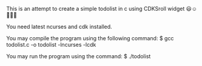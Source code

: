 This is an attempt to create a simple todolist in c using CDKSroll widget :smiley::relaxed::scroll::basketball::clap:

You need latest ncurses and cdk installed.

You may compile the program using the following command:
$ gcc todolist.c -o todolist -lncurses -lcdk

You may run the program using the command:
$ ./todolist
